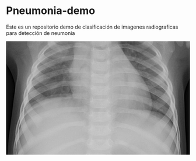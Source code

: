# Pneumonia-demo

Este es un repositorio demo de clasificación de imagenes radiograficas para detección de neumonia

![Esta es una imagen de ejemplo](imagenes/person1_bacteria_1.jpeg)